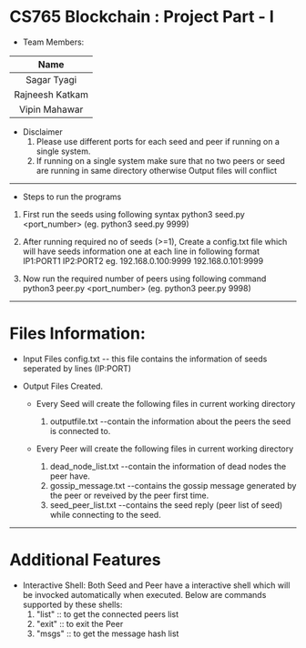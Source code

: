 # CS765 Blockchain : Project Part - I

* Team Members:

|     Name             |
|:--------------------:|
|   Sagar Tyagi        |
|   Rajneesh Katkam    |
|   Vipin Mahawar      |



* Disclaimer
    1. Please use different ports for each seed and peer if running on a single system.
    2. If running on a single system make sure that no two peers or seed are running in same directory otherwise Output files will conflict

----------------------------------------------------------------------------------------------------------------------------------------------

* Steps to run the programs
1.  First run the seeds using following syntax
    python3 seed.py <port_number>
    (eg. python3 seed.py 9999)

2.  After running required no of seeds (>=1), Create a config.txt file which will have seeds information one at each line in following format
    IP1:PORT1
    IP2:PORT2
    eg.
        192.168.0.100:9999
        192.168.0.101:9999

3.  Now run the required number of peers using following command
    python3 peer.py <port_number>
    (eg. python3 peer.py 9998)

----------------------------------------------------------------------------------------------------------------------------------------------

# Files Information:

* Input Files
    config.txt          -- this file contains the information of seeds seperated by lines (IP:PORT)

* Output Files Created.
    * Every Seed will create the following files in current working directory
        1. outputfile.txt       --contain the information about the peers the seed is connected to.

    * Every Peer will create the following files in current working directory
        1. dead_node_list.txt   --contain the information of dead nodes the peer have.
        2. gossip_message.txt   --contains the gossip message generated by the peer or reveived by the peer first time.
        3. seed_peer_list.txt   --contains the seed reply (peer list of seed) while connecting to the seed.
    
----------------------------------------------------------------------------------------------------------------------------------------------

# Additional Features

* Interactive Shell:
Both Seed and Peer have a interactive shell which will be invocked automatically when executed.
Below are commands supported by these shells:
    1. "list" :: to get the connected peers list
    2. "exit" :: to exit the Peer
    3. "msgs" :: to get the message hash list 
